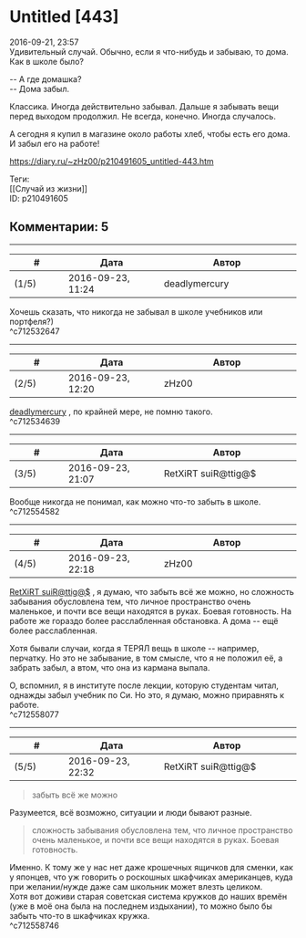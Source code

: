 Untitled [443]
==============

  
2016-09-21, 23:57  
 Удивительный случай. Обычно, если я что-нибудь и забываю, то дома. Как в школе было?   
   
 -- А где домашка?   
 -- Дома забыл.   
   
 Классика. Иногда действительно забывал. Дальше я забывать вещи перед выходом продолжил. Не всегда, конечно. Иногда случалось.   
   
 А сегодня я купил в магазине около работы хлеб, чтобы есть его дома. И забыл его на работе!   
  
<https://diary.ru/~zHz00/p210491605_untitled-443.htm>  
  
Теги:  
[[Случай из жизни]]  
ID: p210491605  


Комментарии: 5
--------------

  


---



|         #         |              Дата              |                     Автор                     |           ID           |
| --- | --- | --- | --- |
| (1/5) | 2016-09-23, 11:24 | deadlymercury | c712532647 |

  
 Хочешь сказать, что никогда не забывал в школе учебников или портфеля?)   
 ^c712532647

---



|         #         |              Дата              |                     Автор                     |           ID           |
| --- | --- | --- | --- |
| (2/5) | 2016-09-23, 12:20 | zHz00 | c712534639 |

  
  [deadlymercury](http://crazysupp.diary.ru "Записки безумного саппорта")  , по крайней мере, не помню такого.   
 ^c712534639

---



|         #         |              Дата              |                     Автор                     |           ID           |
| --- | --- | --- | --- |
| (3/5) | 2016-09-23, 21:07 | RetXiRT suiR@ttig@$ | c712554582 |

  
  Вообще никогда не понимал, как можно что-то забыть в школе.    
 ^c712554582

---



|         #         |              Дата              |                     Автор                     |           ID           |
| --- | --- | --- | --- |
| (4/5) | 2016-09-23, 22:18 | zHz00 | c712558077 |

  
  [RetXiRT suiR@ttig@$](http://Hellspawn.diary.ru "Горчичник")  , я думаю, что забыть всё же можно, но сложность забывания обусловлена тем, что личное пространство очень маленькое, и почти все вещи находятся в руках. Боевая готовность. На работе же гораздо более расслабленная обстановка. А дома -- ещё более расслабленная.   
   
 Хотя бывали случаи, когда я ТЕРЯЛ вещь в школе -- например, перчатку. Но это не забывание, в том смысле, что я не положил её, а забрать забыл, а втом, что она из кармана выпала.   
   
 О, вспомнил, я в институте после лекции, которую студентам читал, однажды забыл учебник по Си. Но это, я думаю, можно приравнять к работе.   
 ^c712558077

---



|         #         |              Дата              |                     Автор                     |           ID           |
| --- | --- | --- | --- |
| (5/5) | 2016-09-23, 22:32 | RetXiRT suiR@ttig@$ | c712558746 |

  
  
>   забыть всё же можно  

 Разумеется, всё возможно, ситуации и люди бывают разные.   
 
>   сложность забывания обусловлена тем, что личное пространство очень маленькое, и почти все вещи находятся в руках. Боевая готовность.  

 Именно. К тому же у нас нет даже крошечных ящичков для сменки, как у японцев, что уж говорить о роскошных шкафчиках американцев, куда при желании/нужде даже сам школьник может влезть целиком.   
 Хотя вот доживи старая советская система кружков до наших времён (уже в моё она была на последнем издыхании), то можно было бы забыть что-то в шкафчиках кружка.    
 ^c712558746